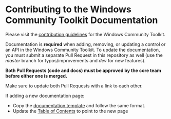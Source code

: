 # Contributing to the Windows Community Toolkit Documentation

Please visit the [contribution guidelines](https://github.com/CommunityToolkit/WindowsCommunityToolkit/blob/main/Contributing.md) for the Windows Community Toolkit.

Documentation is **required** when adding, removing, or updating a control or an API in the Windows Community Toolkit. To update the documentation, you must submit a separate Pull Request in this repository as well (use the *master* branch for typos/improvements and *dev* for new features).

**Both Pull Requests (code and docs) must be approved by the core team before either one is merged.**

Make sure to update both Pull Requests with a link to each other.

If adding a new documentation page:

* Copy the [documentation template](https://github.com/MicrosoftDocs/WindowsCommunityToolkitDocs/blob/master/docs/.template.md) and follow the same format.
* Update the [Table of Contents](https://github.com/MicrosoftDocs/WindowsCommunityToolkitDocs/blob/master/docs/toc.md) to point to the new page
